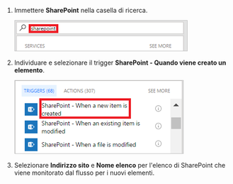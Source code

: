 1. Immettere **SharePoint** nella casella di ricerca.
   
    ![ricerca dei trigger di SharePoint](media/modern-approvals/search-for-sharepoint.png)
2. Individuare e selezionare il trigger **SharePoint - Quando viene creato un elemento**.
   
    ![selezionare il trigger di sharepoint](media/modern-approvals/select-sharepoint-new-item.png)
3. Selezionare **Indirizzo sito** e **Nome elenco** per l'elenco di SharePoint che viene monitorato dal flusso per i nuovi elementi.

